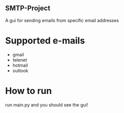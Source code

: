 ## SMTP-Project

A gui for sending emails from specific email addresses

# Supported e-mails

- gmail
- telenet
- hotmail
- outlook

# How to run

run main.py and you should see the gui!
